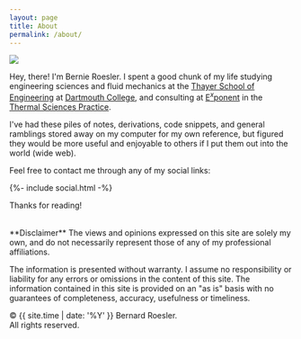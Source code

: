 ```yaml
---
layout: page
title: About
permalink: /about/
---
```


<div id="profile_div">
  <img src="{{ '/assets/images/Bernie_Roesler.jpg' | absolute_url }}" id="profile_photo"/>
</div>

Hey, there! I'm Bernie Roesler. I spent a good chunk of my life studying
engineering sciences and fluid mechanics at the [Thayer School of
Engineering][thayer-school] at [Dartmouth College][dartmouth], and 
consulting at [E<sup>*x*</sup>ponent][exponent] in the [Thermal Sciences
Practice][thermal]. 

I've had these piles of notes, derivations, code snippets, and general ramblings
stored away on my computer for my own reference, but figured they would be more
useful and enjoyable to others if I put them out into the world (wide web). 

Feel free to contact me through any of my social links:

<div class="social-media-div" id="social_about">
  {%- include social.html -%}
</div>

Thanks for reading!


<p class="message" style="margin-top: 2rem" markdown=1>
**Disclaimer** The views and opinions expressed on this site are solely my own,
and do not necessarily represent those of any of my professional affiliations. 

The information is presented without warranty. I assume no responsibility or
liability for any errors or omissions in the content of this site. The
information contained in this site is provided on an "as is" basis with no
guarantees of completeness, accuracy, usefulness or timeliness. 
</p>

<p>&copy; {{ site.time | date: '%Y' }} Bernard Roesler. <br> All rights reserved.</p>


<!-- Links -->
[thayer-school]: https://thayer.dartmouth.edu
[dartmouth]: https://www.dartmouth.edu
[exponent]: https://www.exponent.com
[thermal]: https://www.exponent.com/expertise/thermal-sciences
